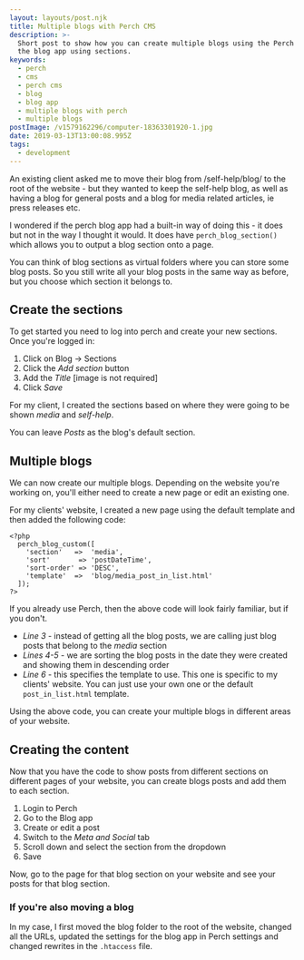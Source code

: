 ```yaml
---
layout: layouts/post.njk
title: Multiple blogs with Perch CMS
description: >-
  Short post to show how you can create multiple blogs using the Perch CMS and
  the blog app using sections.
keywords:
  - perch
  - cms
  - perch cms
  - blog
  - blog app
  - multiple blogs with perch
  - multiple blogs
postImage: /v1579162296/computer-18363301920-1.jpg
date: 2019-03-13T13:00:08.995Z
tags:
  - development
---
```

An existing client asked me to move their blog from /self-help/blog/ to the root of the website - but they wanted to keep the self-help blog, as well as having a blog for general posts and a blog for media related articles, ie press releases etc.

I wondered if the perch blog app had a built-in way of doing this - it does but not in the way I thought it would. It does have `perch_blog_section()` which allows you to output a blog section onto a page.

You can think of blog sections as virtual folders where you can store some blog posts. So you still write all your blog posts in the same way as before, but you choose which section it belongs to.

## Create the sections
To get started you need to log into perch and create your new sections. Once you're logged in:

1. Click on Blog -> Sections
2. Click the _Add section_ button
3. Add the _Title_ [image is not required]
4. Click _Save_

For my client, I created the sections based on where they were going to be shown _media_ and _self-help_.

You can leave _Posts_ as the blog's default section.

## Multiple blogs
We can now create our multiple blogs. Depending on the website you're working on, you'll either need to create a new page or edit an existing one.

For my clients' website, I created a new page using the default template and then added the following code:

```
<?php
  perch_blog_custom([
    'section'   =>  'media',
    'sort'       => 'postDateTime',
    'sort-order' => 'DESC',
    'template'  =>  'blog/media_post_in_list.html'
  ]);
?>
```

If you already use Perch, then the above code will look fairly familiar, but if you don't.

- *Line 3* -  instead of getting all the blog posts, we are calling just blog posts that belong to the _media_ section
- *Lines 4-5* - we are sorting the blog posts in the date they were created and showing them in descending order
- *Line 6* - this specifies the template to use. This one is specific to my clients' website. You can just use your own one or the default ```post_in_list.html``` template.

Using the above code, you can create your multiple blogs in different areas of your website.

## Creating the content
Now that you have the code to show posts from different sections on different pages of your website, you can create blogs posts and add them to each section.

1. Login to Perch
2. Go to the Blog app
3. Create or edit a post
4. Switch to the _Meta and Social_ tab
5. Scroll down and select the section from the dropdown
6. Save

Now, go to the page for that blog section on your website and see your posts for that blog section.

### If you're also moving a blog
In my case, I first moved the blog folder to the root of the website, changed all the URLs, updated the settings for the blog app in Perch settings and changed rewrites in the ```.htaccess``` file.
